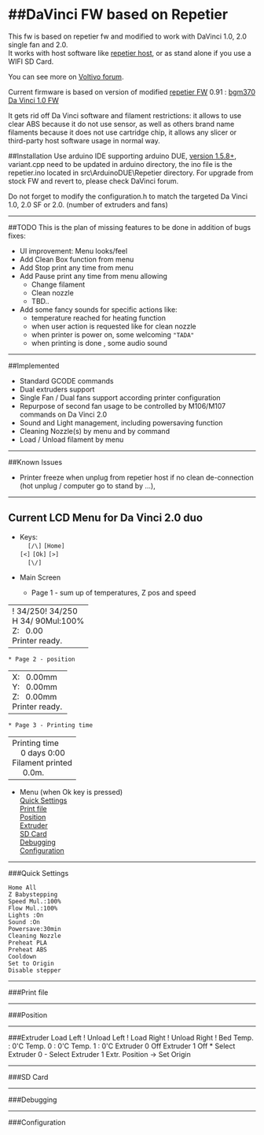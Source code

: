 ##DaVinci FW based on Repetier
============================

This fw is based on repetier fw and modified to work with DaVinci 1.0, 2.0 single fan and 2.0.   
It works with host software like [repetier host](http://repetier.com), or as stand alone if you use a WIFI SD Card.

You can see more on [Voltivo forum](http://voltivo.com/forum/davinci-firmware).

Current firmware is based on version of  modified [repetier FW](https://github.com/repetier/Repetier-Firmware) 0.91 : [bgm370 Da Vinci 1.0 FW](https://github.com/bgm370/Repetier-Firmware) 

It gets rid off Da Vinci software and filament restrictions: it allows to use clear ABS because it do not use sensor, as well as others brand name filaments because it does not use cartridge chip, it allows any slicer or third-party host software usage in normal way. 

##Installation
Use arduino IDE supporting arduino DUE, [version 1.5.8+](http://arduino.cc/en/Main/Software#toc3), variant.cpp need to be updated in arduino directory, the ino file is the repetier.ino located in src\ArduinoDUE\Repetier directory.
For upgrade from stock FW and revert to, please check DaVinci forum.

Do not forget to modify the configuration.h to match the targeted Da Vinci 1.0, 2.0 SF or 2.0. (number of extruders and fans)

***
##TODO
This is the plan of missing features to be done in addition of bugs fixes:  
* UI improvement: Menu looks/feel
* Add Clean Box function from menu
* Add Stop print any time from menu
* Add Pause print any time from menu allowing
	* Change filament
	* Clean nozzle
	* TBD..
* Add some fancy sounds for specific actions like:
	* temperature reached for heating function
	* when user action is requested like for clean nozzle
	* when printer is power on, some welcoming ``"TADA"`` 
	* when printing is done , some audio sound
	
***
##Implemented
* Standard GCODE commands
* Dual extruders support
* Single Fan / Dual fans support according printer configuration
* Repurpose of second fan usage to be controlled by M106/M107 commands on Da Vinci 2.0
* Sound and Light management, including powersaving function
* Cleaning Nozzle(s) by menu and by command
* Load / Unload filament by menu

***
##Known Issues
* Printer freeze when unplug from repetier host if no clean de-connection (hot unplug / computer go to stand by ...), 
	
***
## Current LCD Menu	for Da Vinci 2.0 duo
* Keys:   
&nbsp;&nbsp;&nbsp;&nbsp;`[/\]`	`[Home]`    
`[<]` `[Ok]` `[>]`   
&nbsp;&nbsp;&nbsp;&nbsp;`[\/]`   

	
* Main Screen
   
	* Page 1 - sum up of temperatures, Z pos and speed   
	
<table><tr><td>!&nbsp;34/250!&nbsp;34/250<br>
H&nbsp;34/&nbsp;90Mul:100%<br>   
Z:&nbsp;&nbsp;&nbsp;0.00<br>       
Printer ready.</td></tr></table>

      
	* Page 2 - position   

<table><tr><td>X:&nbsp;&nbsp;&nbsp;0.00mm&nbsp;&nbsp;&nbsp;<br>   
Y:&nbsp;&nbsp;&nbsp;0.00mm<br>   
Z:&nbsp;&nbsp;&nbsp;0.00mm<br>   
Printer ready.</td></tr></table> 

   
	* Page 3 - Printing time   

<table><tr><td>Printing time&nbsp;&nbsp;&nbsp;<br>
&nbsp;&nbsp;&nbsp;&nbsp;0 days  0:00<br>  
Filament printed<br>
&nbsp;&nbsp;&nbsp;&nbsp;&nbsp;0.0m.</td></tr></table>   


* Menu (when Ok key is pressed)   
	[Quick Settings](#quick-settings)   
	[Print file](#print-file)   
	[Position](#position)   
	[Extruder](#extruder)  
	[SD Card](#sd-card)   
	[Debugging](#debugging)   
	[Configuration](#configuration)   
	
---
###Quick Settings

	Home All
	Z Babystepping
	Speed Mul.:100%
	Flow Mul.:100%
	Lights :On
	Sound :On
	Powersave:30min
	Cleaning Nozzle
	Preheat PLA
	Preheat ABS
	Cooldown
	Set to Origin
	Disable stepper
	
---
###Print file

---
###Position

---
###Extruder
	Load Left !
	Unload Left !
	Load Right !
	Unload Right !
	Bed Temp. :  0'C
	Temp. 0 : 0'C
	Temp. 1 : 0'C
	Extruder 0 Off
	Extruder 1 Off
	* Select Extruder 0
	- Select Extruder 1
	Extr. Position ->
	Set Origin

---
###SD Card

---
###Debugging

---
###Configuration

